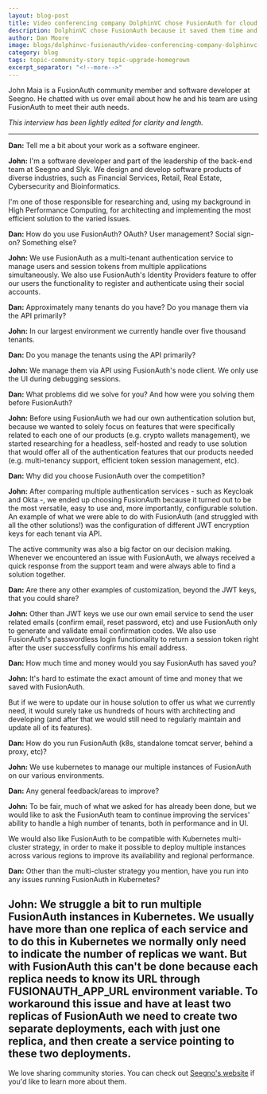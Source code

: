 ```yaml
---
layout: blog-post
title: Video conferencing company DolphinVC chose FusionAuth for cloud independence
description: DolphinVC chose FusionAuth because it saved them time and they could run it wherever they wanted. They didn't want to be restricted to a single cloud provider.
author: Dan Moore
image: blogs/dolphinvc-fusionauth/video-conferencing-company-dolphinvc-chose-fusionauth-for-cloud-independence-header-image.png
category: blog
tags: topic-community-story topic-upgrade-homegrown
excerpt_separator: "<!--more-->"
---
```


John Maia is a FusionAuth community member and software developer at Seegno. He chatted with us over email about how he and his team are using FusionAuth to meet their auth needs. 

<!--more-->

*This interview has been lightly edited for clarity and length.*

-------

**Dan:** Tell me a bit about your work as a software engineer.

**John:** I'm a software developer and part of the leadership of the back-end team at Seegno and Slyk. We design and develop software products of diverse industries, such as Financial Services, Retail, Real Estate, Cybersecurity and Bioinformatics. 

I'm one of those responsible for researching and, using my background in High Performance Computing, for architecting and implementing the most efficient solution to the varied issues.

**Dan:** How do you use FusionAuth? OAuth? User management? Social sign-on? Something else?
        
**John:** We use FusionAuth as a multi-tenant authentication service to manage users and session tokens from multiple applications simultaneously. We also use FusionAuth's Identity Providers feature to offer our users the functionality to register and authenticate using their social accounts.

**Dan:** Approximately many tenants do you have? Do you manage them via the API primarily?

**John:** In our largest environment we currently handle over five thousand tenants. 

**Dan:** Do you manage the tenants using the API primarily?

**John:** We manage them via API using FusionAuth's node client. We only use the UI during debugging sessions.

**Dan:** What problems did we solve for you? And how were you solving them before FusionAuth?

**John:** Before using FusionAuth we had our own authentication solution but, because we wanted to solely focus on features that were specifically related to each one of our products (e.g. crypto wallets management), we started researching for a headless, self-hosted and ready to use solution that would offer all of the authentication features that our products needed (e.g. multi-tenancy support, efficient token session management, etc).

**Dan:** Why did you choose FusionAuth over the competition?

**John:** After comparing multiple authentication services - such as Keycloak and Okta -, we ended up choosing FusionAuth because it turned out to be the most versatile, easy to use and, more importantly, configurable solution. An example of what we were able to do with FusionAuth (and struggled with all the other solutions!) was the configuration of different JWT encryption keys for each tenant via API.

The active community was also a big factor on our decision making. Whenever we encountered an issue with FusionAuth, we always received a quick response from the support team and were always able to find a solution together.

**Dan:** Are there any other examples of customization, beyond the JWT keys, that you could share?

**John:** Other than JWT keys we use our own email service to send the user related emails (confirm email, reset password, etc) and use FusionAuth only to generate and validate email confirmation codes. We also use FusionAuth's passwordless login functionality to return a session token right after the user successfully confirms his email address.

**Dan:** How much time and money would you say FusionAuth has saved you?

**John:** It's hard to estimate the exact amount of time and money that we saved with FusionAuth. 

But if we were to update our in house solution to offer us what we currently need, it would surely take us hundreds of hours with architecting and developing (and after that we would still need to regularly maintain and update all of its features).

**Dan:** How do you run FusionAuth (k8s, standalone tomcat server, behind a proxy, etc)?
        
**John:** We use kubernetes to manage our multiple instances of FusionAuth on our various environments.

**Dan:** Any general feedback/areas to improve?

**John:** To be fair, much of what we asked for has already been done, but we would like to ask the FusionAuth team to continue improving the services' ability to handle a high number of tenants, both in performance and in UI.

We would also like FusionAuth to be compatible with Kubernetes multi-cluster strategy, in order to make it possible to deploy multiple instances across various regions to improve its availability and regional performance.

**Dan:** Other than the multi-cluster strategy you mention, have you run into any issues running FusionAuth in Kubernetes?

**John:** We struggle a bit to run multiple FusionAuth instances in Kubernetes. We usually have more than one replica of each service and to do this in Kubernetes we normally only need to indicate the number of replicas we want. But with FusionAuth this can't be done because each replica needs to know its URL through FUSIONAUTH_APP_URL environment variable. To workaround this issue and have at least two replicas of FusionAuth we need to create two separate deployments, each with just one replica, and then create a service pointing to these two deployments.
-------

We love sharing community stories. You can check out [Seegno's website](https://seegno.com/) if you'd like to learn more about them.
